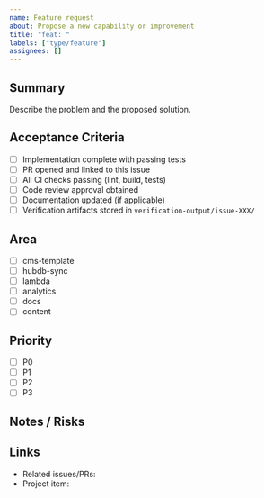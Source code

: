 ```yaml
---
name: Feature request
about: Propose a new capability or improvement
title: "feat: "
labels: ["type/feature"]
assignees: []
---
```


## Summary

Describe the problem and the proposed solution.

## Acceptance Criteria
- [ ] Implementation complete with passing tests
- [ ] PR opened and linked to this issue
- [ ] All CI checks passing (lint, build, tests)
- [ ] Code review approval obtained
- [ ] Documentation updated (if applicable)
- [ ] Verification artifacts stored in `verification-output/issue-XXX/`

## Area
- [ ] cms-template
- [ ] hubdb-sync
- [ ] lambda
- [ ] analytics
- [ ] docs
- [ ] content

## Priority
- [ ] P0
- [ ] P1
- [ ] P2
- [ ] P3

## Notes / Risks

## Links
- Related issues/PRs:
- Project item:

